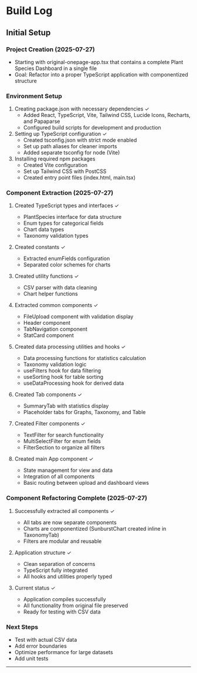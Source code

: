 # Build Log

## Initial Setup

### Project Creation (2025-07-27)
- Starting with original-onepage-app.tsx that contains a complete Plant Species Dashboard in a single file
- Goal: Refactor into a proper TypeScript application with componentized structure

### Environment Setup
1. Creating package.json with necessary dependencies ✓
   - Added React, TypeScript, Vite, Tailwind CSS, Lucide Icons, Recharts, and Papaparse
   - Configured build scripts for development and production
2. Setting up TypeScript configuration ✓
   - Created tsconfig.json with strict mode enabled
   - Set up path aliases for cleaner imports
   - Added separate tsconfig for node (Vite)
3. Installing required npm packages
   - Created Vite configuration
   - Set up Tailwind CSS with PostCSS
   - Created entry point files (index.html, main.tsx)

### Component Extraction (2025-07-27)

1. Created TypeScript types and interfaces ✓
   - PlantSpecies interface for data structure
   - Enum types for categorical fields
   - Chart data types
   - Taxonomy validation types

2. Created constants ✓
   - Extracted enumFields configuration
   - Separated color schemes for charts

3. Created utility functions ✓
   - CSV parser with data cleaning
   - Chart helper functions
   
4. Extracted common components ✓
   - FileUpload component with validation display
   - Header component
   - TabNavigation component
   - StatCard component

5. Created data processing utilities and hooks ✓
   - Data processing functions for statistics calculation
   - Taxonomy validation logic
   - useFilters hook for data filtering
   - useSorting hook for table sorting
   - useDataProcessing hook for derived data

6. Created Tab components ✓
   - SummaryTab with statistics display
   - Placeholder tabs for Graphs, Taxonomy, and Table

7. Created Filter components ✓
   - TextFilter for search functionality
   - MultiSelectFilter for enum fields
   - FilterSection to organize all filters

8. Created main App component ✓
   - State management for view and data
   - Integration of all components
   - Basic routing between upload and dashboard views

### Component Refactoring Complete (2025-07-27)

1. Successfully extracted all components ✓
   - All tabs are now separate components
   - Charts are componentized (SunburstChart created inline in TaxonomyTab)
   - Filters are modular and reusable

2. Application structure ✓
   - Clean separation of concerns
   - TypeScript fully integrated
   - All hooks and utilities properly typed

3. Current status ✓
   - Application compiles successfully
   - All functionality from original file preserved
   - Ready for testing with CSV data

### Next Steps
- Test with actual CSV data
- Add error boundaries
- Optimize performance for large datasets
- Add unit tests

---